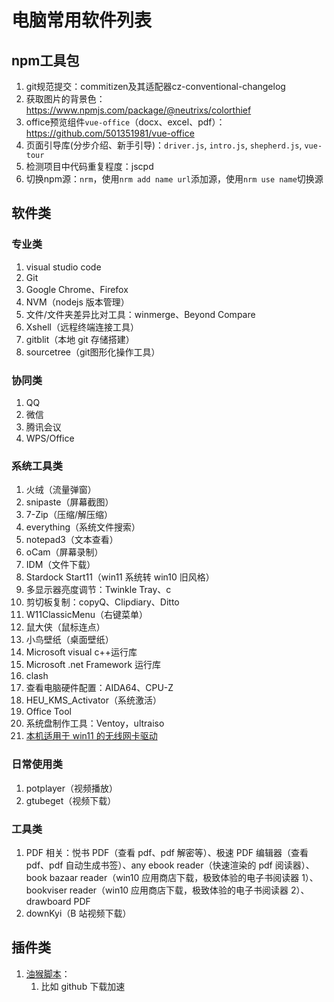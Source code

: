 # 电脑常用软件列表

## npm工具包

1. git规范提交：commitizen及其适配器cz-conventional-changelog
2. 获取图片的背景色：https://www.npmjs.com/package/@neutrixs/colorthief
3. office预览组件`vue-office`（docx、excel、pdf）：https://github.com/501351981/vue-office
4. 页面引导库(分步介绍、新手引导)：`driver.js`, `intro.js`, `shepherd.js`, `vue-tour`
5. 检测项目中代码重复程度：jscpd
6. 切换npm源：`nrm`，使用`nrm add name url`添加源，使用`nrm use name`切换源

## 软件类

### 专业类

1.  visual studio code
2.  Git
3.  Google Chrome、Firefox
4.  NVM（nodejs 版本管理）
5.  文件/文件夹差异比对工具：winmerge、Beyond Compare
6.  Xshell（远程终端连接工具）
7.  gitblit（本地 git 存储搭建）
8.  sourcetree（git图形化操作工具）

### 协同类

1.  QQ
2.  微信
3.  腾讯会议
4.  WPS/Office

### 系统工具类

1.  火绒（流量弹窗）
2.  snipaste（屏幕截图）
3.  7-Zip（压缩/解压缩）
4.  everything（系统文件搜索）
5.  notepad3（文本查看）
6.  oCam（屏幕录制）
7.  IDM（文件下载）
8.  Stardock Start11（win11 系统转 win10 旧风格）
9.  多显示器亮度调节：Twinkle Tray、c
10. 剪切板复制：copyQ、Clipdiary、Ditto
11. W11ClassicMenu（右键菜单）
12. 鼠大侠（鼠标连点）
13. 小鸟壁纸（桌面壁纸）
14. Microsoft visual c++运行库
15. Microsoft .net Framework 运行库
16. clash
17. 查看电脑硬件配置：AIDA64、CPU-Z
18. HEU_KMS_Activator（系统激活）
19. Office Tool
20. 系统盘制作工具：Ventoy，ultraiso
21. [本机适用于 win11 的无线网卡驱动](https://support.lenovo.com/ch/en/downloads/ds552327-mediatek-mt7921-wireless-lan-driver-for-windows-10-version-2004-or-later-thinkpad-l14-gen-2-types-20x5-20x6-l15-gen-2-types-20x7-20x8)

### 日常使用类

1.  potplayer（视频播放）
2.  gtubeget（视频下载）

### 工具类

1.  PDF 相关：悦书 PDF（查看 pdf、pdf 解密等）、极速 PDF 编辑器（查看 pdf、pdf 自动生成书签）、any ebook reader（快速渲染的 pdf 阅读器）、book bazaar reader（win10 应用商店下载，极致体验的电子书阅读器 1）、bookviser reader（win10 应用商店下载，极致体验的电子书阅读器 2）、drawboard PDF
2.  downKyi（B 站视频下载）

## 插件类

1. [油猴脚本](https://greasyfork.org/zh-CN)：
   1. 比如 github 下载加速
